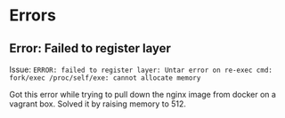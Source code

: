 # Errors

## Error: Failed to register layer

Issue: `ERROR: failed to register layer: Untar error on re-exec cmd: fork/exec /proc/self/exe: cannot allocate memory`

Got this error while trying to pull down the nginx image from docker on a vagrant box. Solved it by raising memory to 512.
